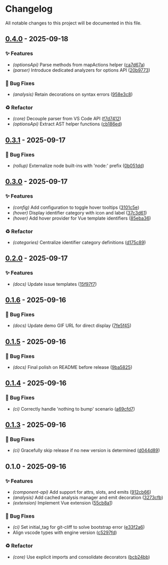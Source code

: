 # Changelog

All notable changes to this project will be documented in this file.
## [0.4.0](https://github.com/vofronte/vue-glimpse/compare/v0.3.1...v0.4.0) - 2025-09-18

### ✨ Features

- *(optionsApi)* Parse methods from mapActions helper ([ca7d67a](https://github.com/vofronte/vue-glimpse/commit/ca7d67a9222975449688121fc6513da55f556138))
- *(parser)* Introduce dedicated analyzers for options API ([20b9773](https://github.com/vofronte/vue-glimpse/commit/20b977310363032b70850d1b890e864268cbbae8))

### 🐛 Bug Fixes

- *(analysis)* Retain decorations on syntax errors ([958e3c8](https://github.com/vofronte/vue-glimpse/commit/958e3c85d638986ab6da40f72bec820bd4fb4661))

### ♻️ Refactor

- *(core)* Decouple parser from VS Code API ([f7d7412](https://github.com/vofronte/vue-glimpse/commit/f7d7412a3498a07210fc6e04d13e3d9240e945bb))
- *(optionsApi)* Extract AST helper functions ([cb186ed](https://github.com/vofronte/vue-glimpse/commit/cb186ed092e4ccd631c4a238d8cb588db06e9f12))
## [0.3.1](https://github.com/vofronte/vue-glimpse/compare/v0.3.0...v0.3.1) - 2025-09-17

### 🐛 Bug Fixes

- *(rollup)* Externalize node built-ins with 'node:' prefix ([0b051dd](https://github.com/vofronte/vue-glimpse/commit/0b051dd47e577c6e40f728b5374108ddb7f74eec))
## [0.3.0](https://github.com/vofronte/vue-glimpse/compare/v0.2.0...v0.3.0) - 2025-09-17

### ✨ Features

- *(config)* Add configuration to toggle hover tooltips ([3101c5e](https://github.com/vofronte/vue-glimpse/commit/3101c5e5f1c5ce993e9f28c719ac0e2e9fd5ea79))
- *(hover)* Display identifier category with icon and label ([37c3d61](https://github.com/vofronte/vue-glimpse/commit/37c3d61364f22c4a3a12c34387fba08c88ab1971))
- *(hover)* Add hover provider for Vue template identifiers ([85eba36](https://github.com/vofronte/vue-glimpse/commit/85eba366a85f567e60170997e74816b89fdba437))

### ♻️ Refactor

- *(categories)* Centralize identifier category definitions ([d175c89](https://github.com/vofronte/vue-glimpse/commit/d175c89aec2e4f30b1e1db2ca531764b1e906c1e))
## [0.2.0](https://github.com/vofronte/vue-glimpse/compare/v0.1.6...v0.2.0) - 2025-09-17

### ✨ Features

- *(docs)* Update issue templates ([15f97f7](https://github.com/vofronte/vue-glimpse/commit/15f97f78d50b0aaa228b3ba70c517d55aa5dff9a))
## [0.1.6](https://github.com/vofronte/vue-glimpse/compare/v0.1.5...v0.1.6) - 2025-09-16

### 🐛 Bug Fixes

- *(docs)* Update demo GIF URL for direct display ([7fe5f45](https://github.com/vofronte/vue-glimpse/commit/7fe5f457401ddc7bed867f9013d36e6dfbc7788e))
## [0.1.5](https://github.com/vofronte/vue-glimpse/compare/v0.1.4...v0.1.5) - 2025-09-16

### 🐛 Bug Fixes

- *(docs)* Final polish on README before release ([9ba5825](https://github.com/vofronte/vue-glimpse/commit/9ba58250684a5e272dcdb5a2a9343995971dce5c))
## [0.1.4](https://github.com/vofronte/vue-glimpse/compare/v0.1.3...v0.1.4) - 2025-09-16

### 🐛 Bug Fixes

- *(ci)* Correctly handle 'nothing to bump' scenario ([a69cfd7](https://github.com/vofronte/vue-glimpse/commit/a69cfd71a3d2f288b63a418b294afdd1aa3a622b))
## [0.1.3](https://github.com/vofronte/vue-glimpse/compare/v0.1.2...v0.1.3) - 2025-09-16

### 🐛 Bug Fixes

- *(ci)* Gracefully skip release if no new version is determined ([d044d89](https://github.com/vofronte/vue-glimpse/commit/d044d89db9e883f9903b8bdf7c811d24050d7bf2))
## 0.1.0 - 2025-09-16

### ✨ Features

- *(component-api)* Add support for attrs, slots, and emits ([912cb66](https://github.com/vofronte/vue-glimpse/commit/912cb666e477ac6aa1f930f38a75080a23bada4e))
- *(analysis)* Add cached analysis manager and emit decoration ([3273cfb](https://github.com/vofronte/vue-glimpse/commit/3273cfb9646b4065522c4793197d34e5ea089e9e))
- *(extension)* Implement Vue extension ([55cb8a1](https://github.com/vofronte/vue-glimpse/commit/55cb8a10e77015206306f5f63e6a3db5729395cc))

### 🐛 Bug Fixes

- *(ci)* Set initial_tag for git-cliff to solve bootstrap error ([e33f2a6](https://github.com/vofronte/vue-glimpse/commit/e33f2a69cc57caeb4706a0c7814c124a1c64ad17))
- Align vscode types with engine version ([c5297fd](https://github.com/vofronte/vue-glimpse/commit/c5297fdcbaa116acd0d9c38e96057043764e9826))

### ♻️ Refactor

- *(core)* Use explicit imports and consolidate decorators ([bcb24bb](https://github.com/vofronte/vue-glimpse/commit/bcb24bb0d5f7a2de2c840c95f59f55d672f081b2))
<!-- generated by git-cliff -->
